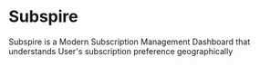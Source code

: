 # Subspire

Subspire is a Modern Subscription Management Dashboard that understands User's subscription preference geographically
